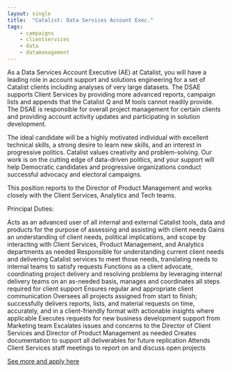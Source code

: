 ```yaml
---
layout: single
title:  "Catalist: Data Services Account Exec."
tags: 
    - campaigns
    - clientservices
    - data
    - datamanagement
---
```


As a Data Services Account Executive (AE) at Catalist, you will have a leading role in account support and solutions engineering for a set of Catalist clients including analyses of very large datasets.  The DSAE supports Client Services by providing more advanced reports, campaign lists and appends that the Catalist Q and M tools cannot readily provide. The DSAE is responsible for overall project management for certain clients and providing account activity updates and participating in solution development. 

The ideal candidate will be a highly motivated individual with excellent technical skills, a strong desire to learn new skills, and an interest in progressive politics.  Catalist values creativity and problem-solving. Our work is on the cutting edge of data-driven politics, and your support will help Democratic candidates and progressive organizations conduct successful advocacy and electoral campaigns.

This position reports to the Director of Product Management and works closely with the Client Services, Analytics and Tech teams. 

Principal Duties:

Acts as an advanced user of all internal and external Catalist tools, data and products for the purpose of assessing and assisting with client needs
Gains an understanding of client needs, political implications, and scope by interacting with Client Services, Product Management, and Analytics departments as needed
Responsible for understanding current client needs and delivering Catalist services to meet those needs, translating needs to internal teams to satisfy requests
Functions as a client advocate, coordinating project delivery and resolving problems by leveraging internal delivery teams on an as-needed basis, manages and coordinates all steps required for client support
Ensures regular and appropriate client communication
Oversees all projects assigned from start to finish; successfully delivers reports, lists, and material requests on time, accurately, and in a client-friendly format with actionable insights where applicable
Executes requests for new business development support from Marketing team
Escalates issues and concerns to the Director of Client Services and Director of Product Management as needed
Creates documentation to support all deliverables for future replication
Attends Client Services staff meetings to report on and discuss open projects

[See more and apply here](https://catalist.us/about/careers/data-services-account-executive/)
